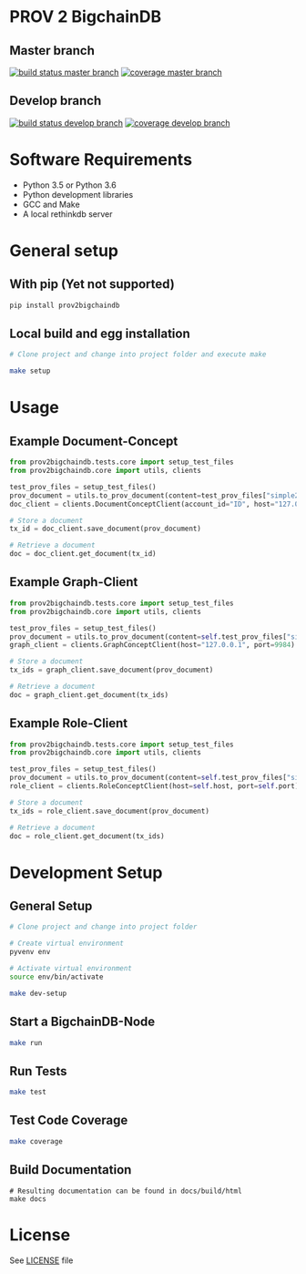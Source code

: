 # PROV 2 BigchainDB

## Master branch

[![build status master branch](https://gitlab.fastreboot.de/Dr4k3/prov2bigchaindb/badges/master/build.svg)](https://gitlab.fastreboot.de/Dr4k3/prov2bigchaindb/commits/master)
[![coverage master branch](https://gitlab.fastreboot.de/Dr4k3/prov2bigchaindb/badges/master/coverage.svg?job=test)](https://gitlab.fastreboot.de/Dr4k3/prov2bigchaindb/commits/master)

## Develop branch

[![build status develop branch](https://gitlab.fastreboot.de/Dr4k3/prov2bigchaindb/badges/develop/build.svg)](https://gitlab.fastreboot.de/Dr4k3/prov2bigchaindb/commits/develop)
[![coverage develop branch](https://gitlab.fastreboot.de/Dr4k3/prov2bigchaindb/badges/develop/coverage.svg?job=test)](https://gitlab.fastreboot.de/Dr4k3/prov2bigchaindb/develop/master)

# Software Requirements

* Python 3.5 or Python 3.6
* Python development libraries
* GCC and Make
* A local rethinkdb server

# General setup

## With pip (Yet not supported)

```bash
pip install prov2bigchaindb
```

## Local build and egg installation

```bash
# Clone project and change into project folder and execute make

make setup
```

# Usage

## Example Document-Concept

```python
from prov2bigchaindb.tests.core import setup_test_files
from prov2bigchaindb.core import utils, clients

test_prov_files = setup_test_files()
prov_document = utils.to_prov_document(content=test_prov_files["simple2"])
doc_client = clients.DocumentConceptClient(account_id="ID", host="127.0.0.1", port=9984)

# Store a document
tx_id = doc_client.save_document(prov_document)

# Retrieve a document
doc = doc_client.get_document(tx_id)
```


## Example Graph-Client

```python
from prov2bigchaindb.tests.core import setup_test_files
from prov2bigchaindb.core import utils, clients

test_prov_files = setup_test_files()
prov_document = utils.to_prov_document(content=self.test_prov_files["simple2"])
graph_client = clients.GraphConceptClient(host="127.0.0.1", port=9984)

# Store a document
tx_ids = graph_client.save_document(prov_document)

# Retrieve a document
doc = graph_client.get_document(tx_ids)

```

## Example Role-Client

```python
from prov2bigchaindb.tests.core import setup_test_files
from prov2bigchaindb.core import utils, clients

test_prov_files = setup_test_files()
prov_document = utils.to_prov_document(content=self.test_prov_files["simple2"])
role_client = clients.RoleConceptClient(host=self.host, port=self.port)

# Store a document
tx_ids = role_client.save_document(prov_document)

# Retrieve a document
doc = role_client.get_document(tx_ids)
```



# Development Setup

## General Setup

```bash
# Clone project and change into project folder

# Create virtual environment
pyvenv env

# Activate virtual environment
source env/bin/activate

make dev-setup
```

## Start a BigchainDB-Node

```bash
make run
```

## Run Tests

```bash
make test
```

## Test Code Coverage

```bash
make coverage
```

## Build Documentation

```
# Resulting documentation can be found in docs/build/html
make docs
```

# License

See [LICENSE](./LICENSE) file
